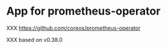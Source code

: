 # App for prometheus-operator

XXX https://github.com/coreos/prometheus-operator

XXX based on v0.38.0
